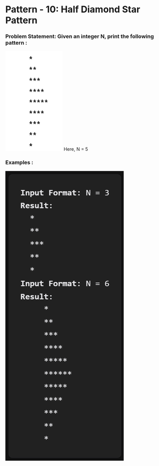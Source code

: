 # Pattern - 10: Half Diamond Star Pattern

### Problem Statement: Given an integer N, print the following pattern : 

<img src="../assets/Pic-19.png" />
Here, N = 5

### Examples : 
<img src="../assets/Pic-20.png" />